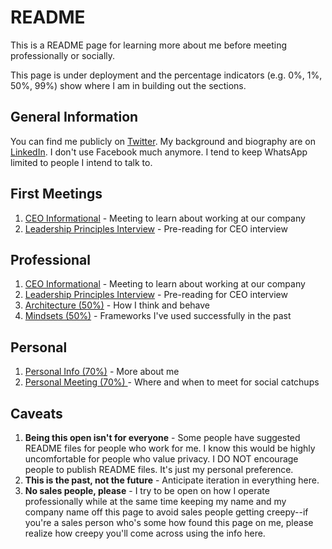 # README

This is a README page for learning more about me before meeting professionally or socially. 

This page is under deployment and the percentage indicators \(e.g. 0%, 1%, 50%, 99%\) show where I am in building out the sections.

## General Information 

You can find me publicly on [Twitter](https://twitter.com/iantien?lang=en). My background and biography are on [LinkedIn](https://www.linkedin.com/in/iantien/). I don't use Facebook much anymore. I tend to keep WhatsApp limited to people I intend to talk to.  

## First Meetings 

1. [CEO Informational](first-meetings/informational.md) - Meeting to learn about working at our company 
2. [Leadership Principles Interview](first-meetings/final-interview.md) - Pre-reading for CEO interview 

## Professional 

1. [CEO Informational](first-meetings/informational.md) - Meeting to learn about working at our company 
2. [Leadership Principles Interview](first-meetings/final-interview.md) - Pre-reading for CEO interview 
3. [Architecture \(50%\)](pro/architecture.md) - How I think and behave
4. [Mindsets \(50%\)](pro/mindsets-50.md) - Frameworks I've used successfully in the past 

## Personal

1. [Personal Info \(70%\)](personal/personal-meetings/personal-info/) - More about me 
2. [Personal Meeting \(70%\) ](personal/personal-meetings/)- Where and when to meet for social catchups 

## Caveats

1. **Being this open isn't for everyone** - Some people have suggested README files for people who work for me. I know this would be highly uncomfortable for people who value privacy. I DO NOT encourage people to publish README files. It's just my personal preference.  
2. **This is the past, not the future** - Anticipate iteration in everything here.  
3. **No sales people, please** - I try to be open on how I operate professionally while at the same time keeping my name and my company name off this page to avoid sales people getting creepy--if you're a sales person who's some how found this page on me, please realize how creepy you'll come across using the info here. 



